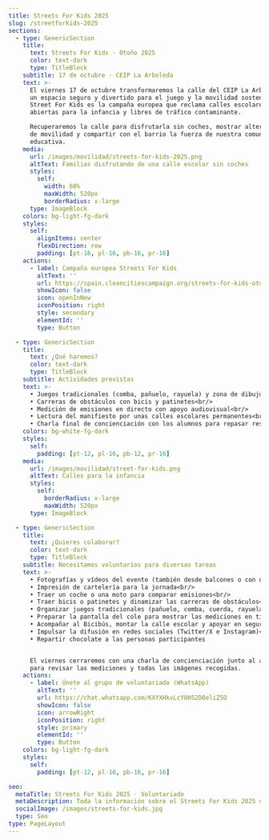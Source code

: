 ```yaml
---
title: Streets For Kids 2025
slug: /streetforkids-2025
sections:
  - type: GenericSection
    title:
      text: Streets For Kids · Otoño 2025
      color: text-dark
      type: TitleBlock
    subtitle: 17 de octubre · CEIP La Arboleda
    text: >-
      El viernes 17 de octubre transformaremos la calle del CEIP La Arboleda en
      un espacio seguro y divertido para el juego y la movilidad sostenible.
      Street For Kids es la campaña europea que reclama calles escolares
      abiertas para la infancia y libres de tráfico contaminante.

      Recuperaremos la calle para disfrutarla sin coches, mostrar alternativas
      de movilidad y compartir con el barrio la fuerza de nuestra comunidad
      educativa.
    media:
      url: /images/movilidad/streets-for-kids-2025.png
      altText: Familias disfrutando de una calle escolar sin coches
      styles:
        self:
          width: 60%
          maxWidth: 520px
          borderRadius: x-large
      type: ImageBlock
    colors: bg-light-fg-dark
    styles:
      self:
        alignItems: center
        flexDirection: row
        padding: [pt-16, pl-16, pb-16, pr-16]
    actions:
      - label: Campaña europea Streets For Kids
        altText: ''
        url: https://spain.cleancitiescampaign.org/streets-for-kids-otono-2025/
        showIcon: false
        icon: openInNew
        iconPosition: right
        style: secondary
        elementId: ''
        type: Button

  - type: GenericSection
    title:
      text: ¿Qué haremos?
      color: text-dark
      type: TitleBlock
    subtitle: Actividades previstas
    text: >-
      • Juegos tradicionales (comba, pañuelo, rayuela) y zona de dibujo en la calzada para los peques<br/>
      • Carreras de obstáculos con bicis y patinetes<br/>
      • Medición de emisiones en directo con apoyo audiovisual<br/>
      • Lectura del manifiesto por unas calles escolares permanentes<br/>
      • Charla final de concienciación con los alumnos para repasar resultados y fotos
    colors: bg-white-fg-dark
    styles:
      self:
        padding: [pt-12, pl-16, pb-12, pr-16]
    media:
      url: /images/movilidad/street-for-kids.png
      altText: Calles para la infancia
      styles:
        self:
          borderRadius: x-large
          maxWidth: 520px
      type: ImageBlock

  - type: GenericSection
    title:
      text: ¿Quieres colaborar?
      color: text-dark
      type: TitleBlock
    subtitle: Necesitamos voluntarios para diversas tareas
    text: >-
      • Fotografías y vídeos del evento (también desde balcones o con dron)<br/>
      • Impresión de cartelería para la jornada<br/>
      • Traer un coche o una moto para comparar emisiones<br/>
      • Traer bicis o patinetes y dinamizar las carreras de obstáculos<br/>
      • Organizar juegos tradicionales (pañuelo, comba, cuerda, rayuelas)<br/>
      • Preparar la pantalla del cole para mostrar las mediciones en tiempo real<br/>
      • Acompañar al Bicibús, montar la calle escolar y apoyar en seguridad<br/>
      • Impulsar la difusión en redes sociales (Twitter/X e Instagram)<br/>
      • Repartir chocolate a las personas participantes


      El viernes cerraremos con una charla de concienciación junto al alumnado
      para revisar las mediciones y todas las imágenes recogidas.
    actions:
      - label: Únete al grupo de voluntariado (WhatsApp)
        altText: ''
        url: https://chat.whatsapp.com/KXYXHkvLcY8H52D0eliZ5O
        showIcon: false
        icon: arrowRight
        iconPosition: right
        style: primary
        elementId: ''
        type: Button
    colors: bg-light-fg-dark
    styles:
      self:
        padding: [pt-12, pl-16, pb-16, pr-16]

seo:
  metaTitle: Streets For Kids 2025 · Voluntariado
  metaDescription: Toda la información sobre el Streets For Kids 2025 del CEIP La Arboleda y cómo participar como voluntario en la calle escolar.
  socialImage: /images/streets-for-kids.jpg
  type: Seo
type: PageLayout
---
```


